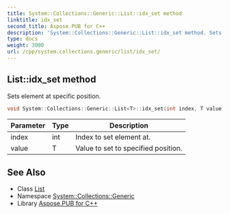```yaml
---
title: System::Collections::Generic::List::idx_set method
linktitle: idx_set
second_title: Aspose.PUB for C++
description: 'System::Collections::Generic::List::idx_set method. Sets element at specific position in C++.'
type: docs
weight: 3000
url: /cpp/system.collections.generic/list/idx_set/
---
```

## List::idx_set method


Sets element at specific position.

```cpp
void System::Collections::Generic::List<T>::idx_set(int index, T value) override
```


| Parameter | Type | Description |
| --- | --- | --- |
| index | int | Index to set element at. |
| value | T | Value to set to specified position. |

## See Also

* Class [List](../)
* Namespace [System::Collections::Generic](../../)
* Library [Aspose.PUB for C++](../../../)
